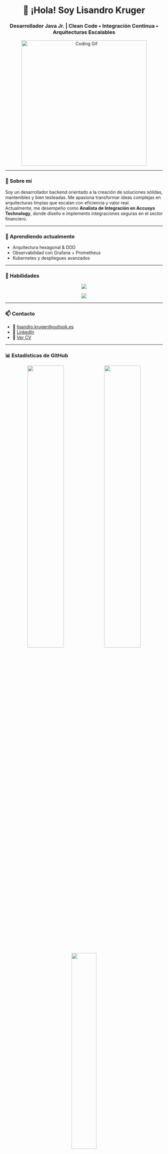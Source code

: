 <h1 align="center">👋 ¡Hola! Soy Lisandro Kruger</h1>
<h3 align="center">Desarrollador Java Jr. | Clean Code • Integración Continua • Arquitecturas Escalables</h3>

<p align="center">
  <img src="https://media.giphy.com/media/qgQUggAC3Pfv687qPC/giphy.gif" width="400" alt="Coding Gif">
</p>

---

### 🎯 Sobre mí

Soy un desarrollador backend orientado a la creación de soluciones sólidas, mantenibles y bien testeadas. Me apasiona transformar ideas complejas en arquitecturas limpias que escalan con eficiencia y valor real.  
Actualmente, me desempeño como **Analista de Integración en Accusys Technology**, donde diseño e implemento integraciones seguras en el sector financiero.

---

### 🌱 Aprendiendo actualmente

- Arquitectura hexagonal & DDD  
- Observabilidad con Grafana + Prometheus  
- Kubernetes y despliegues avanzados  

---

### 💼 Habilidades

<p align="center">
  <img src="https://skillicons.dev/icons?i=java,hibernate,spring,kotlin,ktor,kafka,docker,jenkins,github,gitlab,mysql,postgres,postman,idea,eclipse" />
</p>
<p align="center">
  <img src="https://skillicons.dev/icons?i=html,css,js,ts,nodejs,npm,bun,angular,jquery,bootstrap,tailwind,mongodb,vscode" />
</p>

---

### 📫 Contacto

- 📧 lisandro.kruger@outlook.es  
- 💼 [LinkedIn](https://www.linkedin.com/in/lisandrokruger/)  
- 📄 [Ver CV](https://self.so/lisandrokruger)

---

### 📊 Estadísticas de GitHub

<div align="center">
  <img src="https://github-readme-stats.vercel.app/api?username=lisandroEkruger&show_icons=true&theme=tokyonight&bg_color=0d1117&text_color=ffffff" width="48%">
  <img src="https://github-readme-streak-stats.herokuapp.com/?user=lisandroEkruger&theme=tokyonight&background=0d1117" width="48%">
  <img src="https://github-readme-stats.vercel.app/api/top-langs/?username=lisandroEkruger&layout=compact&theme=tokyonight&bg_color=0d1117&text_color=ffffff" width="40%">
</div>

---

<div align="center">
  <img src="https://github-profile-trophy.vercel.app/?username=lisandroEkruger&theme=juicyfresh&no-bg=true&margin-w=10" />
</div>

---

### ✨ Frase que me acompaña

> *“El código no se trata solo de resolver problemas, sino de construir soluciones que duren.”*


